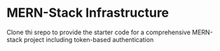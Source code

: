 # MERN-Stack Infrastructure

Clone thi srepo to provide the starter code for a comprehensive MERN-stack project including token-based authentication
